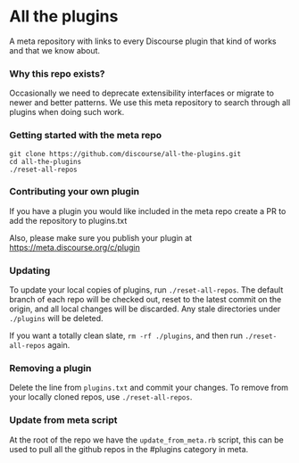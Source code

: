 # All the plugins

A meta repository with links to every Discourse plugin that kind of works and that we know about.

### Why this repo exists?

Occasionally we need to deprecate extensibility interfaces or migrate to newer and better patterns. We use this meta repository to search through all plugins when doing such work.

### Getting started with the meta repo

```
git clone https://github.com/discourse/all-the-plugins.git
cd all-the-plugins
./reset-all-repos
```

### Contributing your own plugin

If you have a plugin you would like included in the meta repo create a PR to add the repository to plugins.txt

Also, please make sure you publish your plugin at https://meta.discourse.org/c/plugin

### Updating

To update your local copies of plugins, run `./reset-all-repos`. The default branch of each repo will be checked out, reset to the latest commit on the origin, and all
local changes will be discarded. Any stale directories under `./plugins` will be deleted.

If you want a totally clean slate, `rm -rf ./plugins`, and then run `./reset-all-repos` again.

### Removing a plugin

Delete the line from `plugins.txt` and commit your changes. To remove from your locally cloned repos, use `./reset-all-repos`.

### Update from meta script

At the root of the repo we have the `update_from_meta.rb` script, this can be used to pull all the github repos in the #plugins category in meta.
